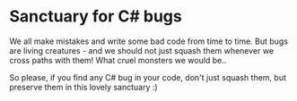 # Sanctuary for C# bugs

We all make mistakes and write some bad code from time to time.
But bugs are living creatures - and we should not just squash them whenever we cross paths with them! What cruel monsters we would be..

So please, if you find any C# bug in your code, don't just squash them, but preserve them in this lovely sanctuary :)
